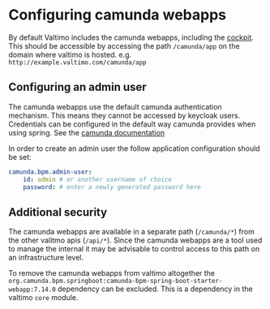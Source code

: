 # Configuring camunda webapps

By default Valtimo includes the camunda webapps, including the [cockpit](https://camunda.com/platform-7/cockpit/). 
This should be accessible by accessing the path `/camunda/app` on the domain where valtimo is hosted. 
e.g. `http://example.valtimo.com/camunda/app`

## Configuring an admin user

The camunda webapps use the default camunda authentication mechanism. This means they cannot be accessed by keycloak
users. Credentials can be configured in the default way camunda provides when using spring. See the 
[camunda documentation](https://docs.camunda.org/manual/latest/user-guide/spring-boot-integration/configuration/#camunda-engine-properties)

In order to create an admin user the follow application configuration should be set:
```yaml
camunda.bpm.admin-user:
    id: admin # or another username of choice 
    password: # enter a newly generated password here
```

## Additional security

The camunda webapps are available in a separate path (`/camunda/*`) from the other valitmo apis (`/api/*`). Since the 
camunda webapps are a tool used to manage the internal it may be advisable to control access to this path on an 
infrastructure level.

To remove the camunda webapps from valtimo altogether the 
`org.camunda.bpm.springboot:camunda-bpm-spring-boot-starter-webapp:7.14.0` dependency can be excluded. This is a 
dependency in the valtimo `core` module.  
